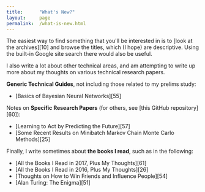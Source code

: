 ```yaml
---
title:      "What's New?"
layout:     page
permalink:  /what-is-new.html
---
```


The easiest way to find something that you'll be interested in is to [look at
the archives][10] and browse the titles, which (I hope) are descriptive. Using
the built-in Google site search there would also be useful.


I also write a lot about other technical areas, and am attempting to write up
more about my thoughts on various technical research papers. 

**Generic Technical Guides**, not including those related to my prelims study:

- [Basics of Bayesian Neural Networks][55]


Notes on **Specific Research Papers** (for others, see [this GitHub repository][60]):


- [Learning to Act by Predicting the Future][57]
- [Some Recent Results on Minibatch Markov Chain Monte Carlo Methods][25]


Finally, I write sometimes about **the books I read**, such as in the following:

- [All the Books I Read in 2017, Plus My Thoughts][61]
- [All the Books I Read in 2016, Plus My Thoughts][26]
- [Thoughts on How to Win Friends and Influence People][54]
- [Alan Turing: The Enigma][51]


